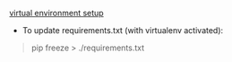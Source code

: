 [virtual environment setup](https://packaging.python.org/guides/installing-using-pip-and-virtualenv/)

* To update requirements.txt (with virtualenv activated):
> pip freeze > ./requirements.txt

